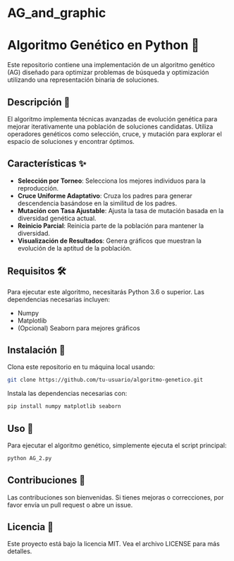 # AG_and_graphic

# Algoritmo Genético en Python 🧬

Este repositorio contiene una implementación de un algoritmo genético (AG) diseñado para optimizar problemas de búsqueda y optimización utilizando una representación binaria de soluciones.

## Descripción 📘

El algoritmo implementa técnicas avanzadas de evolución genética para mejorar iterativamente una población de soluciones candidatas. Utiliza operadores genéticos como selección, cruce, y mutación para explorar el espacio de soluciones y encontrar óptimos.

## Características ✨

- **Selección por Torneo**: Selecciona los mejores individuos para la reproducción.
- **Cruce Uniforme Adaptativo**: Cruza los padres para generar descendencia basándose en la similitud de los padres.
- **Mutación con Tasa Ajustable**: Ajusta la tasa de mutación basada en la diversidad genética actual.
- **Reinicio Parcial**: Reinicia parte de la población para mantener la diversidad.
- **Visualización de Resultados**: Genera gráficos que muestran la evolución de la aptitud de la población.

## Requisitos 🛠️

Para ejecutar este algoritmo, necesitarás Python 3.6 o superior. Las dependencias necesarias incluyen:

- Numpy
- Matplotlib
- (Opcional) Seaborn para mejores gráficos

## Instalación 🔧

Clona este repositorio en tu máquina local usando:

```bash
git clone https://github.com/tu-usuario/algoritmo-genetico.git
```

Instala las dependencias necesarias con:

```bash
pip install numpy matplotlib seaborn
```

## Uso 🚀

Para ejecutar el algoritmo genético, simplemente ejecuta el script principal:

```bash
python AG_2.py
```

## Contribuciones 👋

Las contribuciones son bienvenidas. Si tienes mejoras o correcciones, por favor envía un pull request o abre un issue.

## Licencia 📄

Este proyecto está bajo la licencia MIT. Vea el archivo LICENSE para más detalles.
